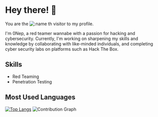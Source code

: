 
# Hey there! 👋

You are the ![:name](https://count.getloli.com/get/@:Sterben500) th visitor to my profile.


I'm 0Nep, a red teamer wannabe with a passion for hacking and cybersecurity. Currently, I'm working on sharpening my skills and knowledge by collaborating with like-minded individuals, and completing cyber security labs on platforms such as Hack The Box.

## Skills

- Red Teaming
- Penetration Testing

## Most Used Languages

[![Top Langs](https://github-readme-stats.vercel.app/api/top-langs/?username=Sterben500&theme=dark&show_icons=true)](https://github.com/anuraghazra/github-readme-stats)
![Contribution Graph](https://github-readme-stats.vercel.app/api?username=Sterben500&count_private=true&show_icons=true&theme=dark) 

##

